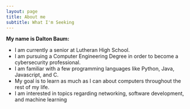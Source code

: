 ```yaml
---
layout: page
title: About me
subtitle: What I'm Seeking
---
```


**My name is Dalton Baum:**

- I am currently a senior at Lutheran High School.
- I am pursuing a Computer Engineering Degree in order to become a cybersecurity professional.
- I am familiar with a few programming languages like Python, Java, Javascript, and C.
- My goal is to learn as much as I can about computers throughout the rest of my life.
- I am interested in topics regarding networking, software development, and machine learning







